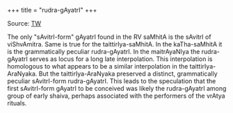 +++
title = "rudra-gAyatrI"
+++

Source: [TW](https://twitter.com/blog_supplement/status/1718488091780849934)

The only "sAvitrI-form" gAyatrI found in the RV saMhitA is the sAvitrI of viShvAmitra. Same is true for the taittirIya-saMhitA. In the kaTha-saMhitA it is the grammatically peculiar rudra-gAyatrI. In the maitrAyaNIya the rudra-gAyatrI serves as locus for a long late interpolation. This interpolation is homologous to what appears to be a similar interpolation in the taittirIya-AraNyaka. But the taittirIya-AraNyaka preserved a distinct, grammatically peculiar sAvitrI-form rudra-gAyatrI. This leads to the speculation that the first sAvitrI-form gAyatrI to be
conceived was likely the rudra-gAyatrI among group of early shaiva, perhaps associated with the performers of the vrAtya rituals.